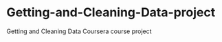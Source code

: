 Getting-and-Cleaning-Data-project
=================================

Getting and Cleaning Data Coursera course project
